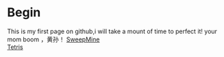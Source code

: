 # Begin
This is my first page on github,i will take a mount of time to perfect it!
your mom boom ，黄孙！
<a href="/MineClean.html">SweepMine</a><br>
<a href="/Tetris/index.html">Tetris</a>